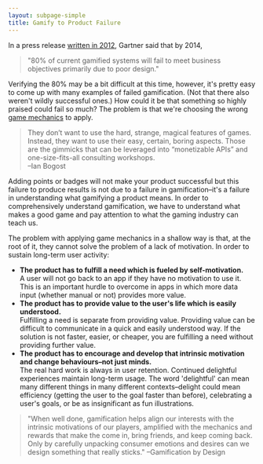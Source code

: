 ```yaml
---
layout: subpage-simple
title: Gamify to Product Failure
---
```

In a press release [written in 2012](http://www.cmswire.com/cms/social-business/gartner-sticks-to-its-failing-gamification-prediction-023464.php), Gartner said that by 2014,

> "80% of current gamified systems will fail to meet business objectives primarily due to poor design."

Verifying the 80% may be a bit difficult at this time, however, it's pretty easy to come up with many examples of failed gamification. (Not that there also weren't wildly successful ones.) How could it be that something so highly praised could fail so much? The problem is that we're choosing the wrong <a href="https://en.wikipedia.org/wiki/Game_mechanics">game mechanics</a> to apply.

> They don’t want to use the hard, strange, magical features of games. Instead, they want to use their easy, certain, boring aspects. Those are the gimmicks that can be leveraged into “monetizable APIs” and one-size-fits-all consulting workshops.  
> –Ian Bogost

Adding points or badges will not make your product successful but this failure to produce results is not due to a failure in gamification–it's a failure in understanding what gamifying a product means. In order to comprehensively understand gamification, we have to understand what makes a good game and pay attention to what the gaming industry can teach us.

The problem with applying game mechanics in a shallow way is that, at the root of it, they cannot solve the problem of a lack of  motivation. In order to sustain long-term user activity:

* __The product has to fulfill a need which is fueled by self-motivation.__  
A user will not go back to an app if they have no motivation to use it. This is an important hurdle to overcome in apps in which more data input (whether manual or not) provides more value.
* __The product has to provide value to the user's life which is easily understood.__  
Fulfilling a need is separate from providing value. Providing value can be difficult to communicate in a quick and easily understood way. If the solution is not faster, easier, or cheaper, you are fulfilling a need without providing further value.
* __The product has to encourage and develop that intrinsic motivation and change behaviours–not just minds.__  
The real hard work is always in user retention. Continued delightful experiences maintain long-term usage. The word 'delightful' can mean many different things in many different contexts–delight could mean efficiency (getting the user to the goal faster than before), celebrating a user's goals, or be as insignificant as fun illustrations.

> "When well done, gamification helps align our interests with the intrinsic motivations of our players, amplified with the mechanics and rewards that make the come in, bring friends, and keep coming back. Only by carefully unpacking consumer emotions and desires can we design something that really sticks."
> –Gamification by Design
